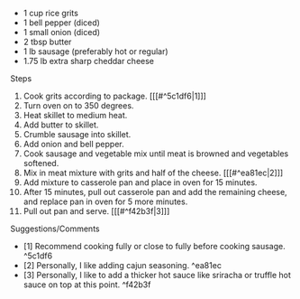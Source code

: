 - 1 cup rice grits
- 1 bell pepper (diced)
- 1 small onion (diced)
- 2 tbsp butter
- 1 lb sausage (preferably hot or regular)
- 1.75 lb extra sharp cheddar cheese

Steps
1. Cook grits according to package. \[[[#^5c1df6|1]]\]
2. Turn oven on to 350 degrees.
3. Heat skillet to medium heat.
4. Add butter to skillet.
5. Crumble sausage into skillet.
6. Add onion and bell pepper.
7. Cook sausage and vegetable mix until meat is browned and vegetables softened.
8. Mix in meat mixture with grits and half of the cheese. \[[[#^ea81ec|2]]\]
9. Add mixture to casserole pan and place in oven for 15 minutes.
10. After 15 minutes, pull out casserole pan and add the remaining cheese, and replace pan in oven for 5 more minutes.
11. Pull out pan and serve. \[[[#^f42b3f|3]]\]

Suggestions/Comments
- \[1\] Recommend cooking fully or close to fully before cooking sausage. ^5c1df6
- \[2\] Personally, I like adding cajun seasoning. ^ea81ec
- \[3\] Personally, I like to add a thicker hot sauce like sriracha or truffle hot sauce on top at this point. ^f42b3f